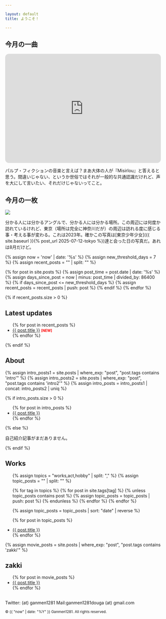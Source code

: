 ```yaml
---

layout: default
title: ようこそ！

---
```


<h2>今月の一曲</h2>

<iframe data-testid="embed-iframe" style="border-radius:12px" src="https://open.spotify.com/embed/track/3K0SJUQNbOkUprTFcwwAKN?utm_source=generator" width="100%" height="352" frameBorder="0" allowfullscreen="" allow="autoplay; clipboard-write; encrypted-media; fullscreen; picture-in-picture" loading="lazy"></iframe>

パルプ・フィクションの音楽と言えば？まあ大体の人が『Misirlou』と答えると思う。間違いじゃない、というか世俗ではそれが一般的な共通認識だけれど、声を大にして言いたい、それだけじゃないってこと。

<h2>今月の一枚</h2>

![]({{site.baseurl}}/assets/img/tokyomukogaoka.png)

分かる人には分かるアングルで、分かる人には分かる場所。この周辺には何度か訪れているけれど、東京（場所は完全に神奈川だが）の周辺は訪れる度に感じる事・考える事が変わる。これは2023年。確かこの写真は[東京少年少女]({{ site.baseurl }}{% post_url 2025-07-12-tokyo %})達と会った日の写真だ。あれは8月だけど。

{% assign now = 'now' | date: '%s' %}
{% assign new_threshold_days = 7 %}
{% assign recent_posts = "" | split: "" %}

{% for post in site.posts %}
  {% assign post_time = post.date | date: '%s' %}
  {% assign days_since_post = now | minus: post_time | divided_by: 86400 %}
  {% if days_since_post <= new_threshold_days %}
    {% assign recent_posts = recent_posts | push: post %}
  {% endif %}
{% endfor %}


{% if recent_posts.size > 0 %}
  <h2>Latest updates</h2>
  <ul>
    {% for post in recent_posts %}
      <li>
        <a href="{{ post.url }}">{{ post.title }}</a>
        <span style="color: red; font-size: 0.8em; font-weight: bold;">[NEW]</span>
      </li>
    {% endfor %}
  </ul>
{% endif %}


<h2>About</h2>

{% assign intro_posts1 = site.posts | where_exp: "post", "post.tags contains 'intro'" %}
{% assign intro_posts2 = site.posts | where_exp: "post", "post.tags contains 'intro2'" %}
{% assign intro_posts = intro_posts1 | concat: intro_posts2 | uniq %}

{% if intro_posts.size > 0 %}
  <ul>
    {% for post in intro_posts %}
      <li><a href="{{ post.url }}">{{ post.title }}</a></li>
    {% endfor %}
  </ul>
{% else %}
  <p>自己紹介記事がまだありません。</p>
{% endif %}


<h2>Works</h2>
<ul>
  {% assign topics = "works,act,hobby" | split: "," %}
  {% assign topic_posts = "" | split: "" %}

  {% for tag in topics %}
    {% for post in site.tags[tag] %}
      {% unless topic_posts contains post %}
        {% assign topic_posts = topic_posts | push: post %}
      {% endunless %}
    {% endfor %}
  {% endfor %}

  {% assign topic_posts = topic_posts | sort: "date" | reverse %}
  
  {% for post in topic_posts %}
    <li><a href="{{ post.url }}">{{ post.title }}</a></li>
  {% endfor %}
</ul>

{% assign movie_posts = site.posts | where_exp: "post", "post.tags contains 'zakki'" %}
<h2>zakki</h2>
<ul>
  {% for post in movie_posts %}
    <li><a href="{{ post.url }}">{{ post.title }}</a></li>
  {% endfor %}
</ul>

<br>
Twitter: (at) ganmen1281  
Mail:ganmen1281douga (at) gmail.com  

<p><small>&copy; {{ "now" | date: "%Y" }} Ganmen1281. All rights reserved.</small></p>